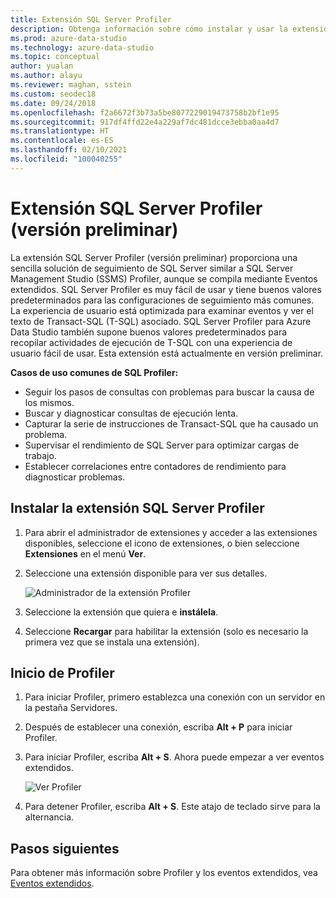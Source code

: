 ```yaml
---
title: Extensión SQL Server Profiler
description: Obtenga información sobre cómo instalar y usar la extensión SQL Server Profiler. Una solución de seguimiento de SQL Server fácil de usar parecida a la de SSMS Profiler.
ms.prod: azure-data-studio
ms.technology: azure-data-studio
ms.topic: conceptual
author: yualan
ms.author: alayu
ms.reviewer: maghan, sstein
ms.custom: seodec18
ms.date: 09/24/2018
ms.openlocfilehash: f2a6672f3b73a5be8077229019473758b2bf1e95
ms.sourcegitcommit: 917df4ffd22e4a229af7dc481dcce3ebba0aa4d7
ms.translationtype: HT
ms.contentlocale: es-ES
ms.lasthandoff: 02/10/2021
ms.locfileid: "100040255"
---
```

# <a name="sql-server-profiler-extension-preview"></a>Extensión SQL Server Profiler (versión preliminar)

La extensión SQL Server Profiler (versión preliminar) proporciona una sencilla solución de seguimiento de SQL Server similar a SQL Server Management Studio (SSMS) Profiler, aunque se compila mediante Eventos extendidos. SQL Server Profiler es muy fácil de usar y tiene buenos valores predeterminados para las configuraciones de seguimiento más comunes. La experiencia de usuario está optimizada para examinar eventos y ver el texto de Transact-SQL (T-SQL) asociado. SQL Server Profiler para Azure Data Studio también supone buenos valores predeterminados para recopilar actividades de ejecución de T-SQL con una experiencia de usuario fácil de usar. Esta extensión está actualmente en versión preliminar.

**Casos de uso comunes de SQL Profiler:**

- Seguir los pasos de consultas con problemas para buscar la causa de los mismos.
- Buscar y diagnosticar consultas de ejecución lenta.
- Capturar la serie de instrucciones de Transact-SQL que ha causado un problema.
- Supervisar el rendimiento de SQL Server para optimizar cargas de trabajo.
- Establecer correlaciones entre contadores de rendimiento para diagnosticar problemas.

## <a name="install-the-sql-server-profiler-extension"></a>Instalar la extensión SQL Server Profiler

1. Para abrir el administrador de extensiones y acceder a las extensiones disponibles, seleccione el icono de extensiones, o bien seleccione **Extensiones** en el menú **Ver**.
2. Seleccione una extensión disponible para ver sus detalles.

    ![Administrador de la extensión Profiler](media/sql-server-profiler-extension/profiler-extension.png)

3. Seleccione la extensión que quiera e **instálela**.
4. Seleccione **Recargar** para habilitar la extensión (solo es necesario la primera vez que se instala una extensión).

## <a name="start-profiler"></a>Inicio de Profiler

1. Para iniciar Profiler, primero establezca una conexión con un servidor en la pestaña Servidores.
2. Después de establecer una conexión, escriba **Alt + P** para iniciar Profiler.
3. Para iniciar Profiler, escriba **Alt + S**. Ahora puede empezar a ver eventos extendidos.

    ![Ver Profiler](media/sql-server-profiler-extension/view-profiler.png)

4. Para detener Profiler, escriba **Alt + S**. Este atajo de teclado sirve para la alternancia.

## <a name="next-steps"></a>Pasos siguientes

Para obtener más información sobre Profiler y los eventos extendidos, vea [Eventos extendidos](../../relational-databases/extended-events/extended-events.md).